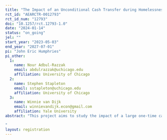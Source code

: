 ```yaml
---
title: "The Impact of an Unconditional Cash Transfer during Homelessness: Experimental Evidence from Illinois"
rct_id: "AEARCTR-0012793"
rct_id_num: "12793"
doi: "10.1257/rct.12793-1.0"
date: "2024-01-14"
status: "on_going"
jel: ""
start_year: "2023-05-03"
end_year: "2027-07-01"
pi: "John Eric Humphries"
pi_other:
  1:
    name: Nour Adbul-Razzak
    email: abdulrazzak@uchicago.edu
    affiliation: University of Chicago
  2:
    name: Stephen Stapleton
    email: sstapleton@uchicago.edu
    affiliation: University of Chicago
  3:
    name: Winnie van Dijk
    email: winnievandijk.econ@gmail.com
    affiliation: Yale University
abstract: "This project aims to study the impact of a large one-time cash transfer to families with children who are accessing emergency homeless services. The project will evaluate how such a cash transfer impacts future homelessness and other indicators of housing stability. We also plan to study how the assistance affects recipients' self-reported well-being and mental health, labor market participation, use of other government programs, criminal justice contact, and children's educational outcomes.
"
layout: registration
---
```


